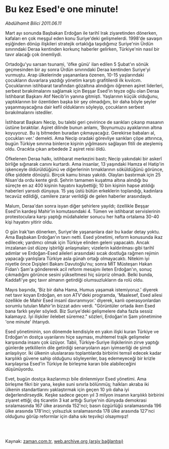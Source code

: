 # Bu kez Esed'e one minute!

*Abdülhamit Bilici 2011.06.11*

<td class="columnist-detail">
<p>Mart ayı sonunda Başbakan Erdoğan ile tarihî Irak ziyaretinden dönerken, kafaları en çok meşgul eden konu Suriye'deki gelişmelerdi. 1998'de savaşın eşiğinden dönüp ilişkileri stratejik ortaklığa taşıdığımız Suriye'nin Ürdün sınırındaki Deraa kentinden korkunç haberler gelirken, Türkiye'nin nasıl bir tavır alacağı çok önemliydi.</p>
<p>
<div id="haberMetinDiv">
<p>Ortadoğu'yu sarsan tsunami, 'öfke günü' ilan edilen 5 Şubat'ın sönük geçmesinden bir ay sonra Ürdün sınırındaki Deraa kentinden Suriye'yi vurmuştu. Arap ülkelerinde yaşananlara özenen, 10-15 yaşlarındaki çocukların duvarlara yazdığı yönetim karşıtı grafitilerdi ilk kıvılcım. Çocuklarının istihbarat tarafından gözaltına alındığını öğrenen aşiret liderleri, serbest bırakılmalarını sağlamak için Beşşar Esed'in teyze oğlu olan Deraa İstihbarat Başkanı Atıf Necib'in yanına gitmişti. Yaşlarının küçük olduğunu, yaptıklarının bir özentiden başka bir şey olmadığını, bir daha böyle şeyler yaşanmayacağına dair kefil olduklarını söyleyip, çocukların serbest bırakılmalarını istediler.
<p>İstihbarat Başkanı Necip, bu talebi geri çevirince de sarıkları çıkarıp masanın üstüne bıraktılar. Aşiret dilinde bunun anlamı, 'Boynumuzu ayaklarının altına koyuyoruz. Bu iş bitmeden buradan çıkmayacağız. Gerekirse babaları al, çocukları ver.' demekti. Ama Necip oradaki görevliye sarıkları çöpe attırınca, bugün Türkiye sınırına binlerce kişinin yığılmasını sağlayan fitili de ateşlemiş oldu. Oracıkta çıkan arbedede 2 aşiret reisi öldü.
<p>Öfkelenen Deraa halkı, istihbarat merkezini bastı; Necip yakındaki bir askerî birliğe sığınarak canını kurtardı. Ama insanlar, 13 yaşındaki Hamza el Hatip'in işkenceyle öldürüldüğünü ve diğerlerinin tırnaklarının söküldüğünü görünce, öfke şiddete dönüştü. Birçok kamu binası yakıldı. Olayları bastırmak için 25 Nisan'da ordu kente girdi. Şehrin tamamen kuşatma altına alındığı bu süreçte en az 400 kişinin hayatını kaybettiği; 10 bin kişinin hapse atıldığı haberleri yansıdı dünyaya. 15 yaş üstü bütün erkeklerin toplandığı, kadınlara tecavüz edildiği, camilere zarar verildiği de gelen haberler arasındaydı.
<p>Malum, Deraa'dan sonra isyan diğer şehirlere yayıldı; özellikle Beşşar Esed'in kardeşi Mahir'in komutasındaki 4. Tümen ve istihbarat servislerinin protestoculara karşı yaptığı müdahaleler sonucu her hafta ortalama 30-40 kişi hayatını yitirir oldu. 
<p>O gün Irak'tan dönerken, Suriye'de yaşananlara dair bu kadar detay yoktu. Ama Başbakan Erdoğan'ın tavrı netti. Esed yönetimi, reform konusunda ikaz edilecek; yardımcı olmak için Türkiye elinden geleni yapacaktı. Ancak imzalanan üst düzey işbirliği anlaşmaları; vizelerin kaldırılması gibi tarihî adımlar ve Erdoğan-Esed aileleri arasındaki sıcak dostluğa rağmen rejimin yapacağı yanlışlara Türkiye asla günah ortağı olmayacaktı. Nitekim iyi niyetle önce Dışişleri Bakanı Davutoğlu'nu; sonra MİT Müsteşarı Hakan Fidan'ı Şam'a göndererek acil reform mesajını ileten Erdoğan'ın, sonuç çıkmadığını görünce sesini yükseltmesi hiç sürpriz olmadı. Belki bunda, Kaddafi'ye geç tavır almanın getirdiği olumsuzlukların da rolü oldu.
<p>Mayıs başında, 'Biz bir daha Hama, Humus yaşamak istemiyoruz.' diyerek net tavır koyan Erdoğan, en son ATV'deki programda, 'Maalesef, Esed ailesi özellikle de Mahir Esed insanî davranmıyor.' diyerek, kanlı operasyonlardan sorumlu tutulan Mahir'in bizzat adını verdi. "Görüntüler ortada iken Esed bana farklı şeyler söyledi. Biz Suriye'deki gelişmelere daha fazla sessiz kalamayız. İyi ilişkiler ilelebet süremez." sözleri, Erdoğan'ın Şam yönetimine 'one minute' ihtarıydı.
<p>Esed yönetiminin, son dönemde kendisiyle en yakın ilişki kuran Türkiye ve Erdoğan'ın dostça uyarılarını hiçe sayması, muhtemel trajik gelişmeler karşısında insanı çok üzüyor. Tabii, Türkiye-Suriye ilişkilerinin zirve yaptığı günlerde yetkililerin dile getirdiği senaryoların aşırı iyimserliği de şimdi anlaşılıyor. İki ülkenin uluslararası toplantılarda birbirini temsil edecek kadar karşılıklı güvene sahip olduğunu söyleyenler, baş edemeyeceği bir krizle karşılaşırsa Esed'in Türkiye ile birleşme kararı bile alabileceğini düşünüyordu.
<p>Evet, bugün dostça ikazlarımızı bile dinlenmiyor Esed yönetimi. Ama birleşme fikri bir yana, keşke suni sınırla bölünmüş; halkları akraba iki ülkenin standartlarını yaklaştırmak için geçen 10 yılı daha iyi değerlendirseydik. Keşke sadece geçen yıl 3 milyon insanın karşılıklı birbirini ziyaret ettiği; dış ticaretin 3 kat arttığı Suriye'nin dünyada demokrasi sıralamasında 167 ülke arasında 152'nci; basın özgürlüğü sıralamasında 196 ülke arasında 178'inci; yolsuzluk sıralamasında 178 ülke arasında 127'nci olduğunu görüp reformlar için daha sıkı teşvikçi olsaymışız! </p></p></p></p></p></p></p></p></div>
</p>


<p><br>
		 </br></p></td>

Kaynak: [zaman.com.tr](http://zaman.com.tr/yazar.do?yazino=1145559), [web.archive.org (arşiv bağlantısı)](http://web.archive.org/web/20110903040702/http://www.zaman.com.tr:80/yazar.do?yazino=1145559)
